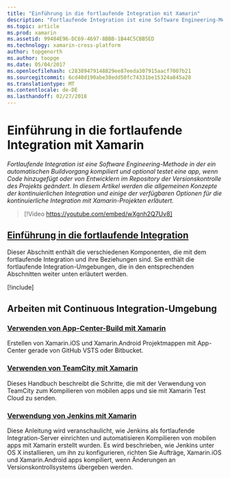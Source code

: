 ```yaml
---
title: "Einführung in die fortlaufende Integration mit Xamarin"
description: "Fortlaufende Integration ist eine Software Engineering-Methode in der ein automatischen Buildvorgang kompiliert und optional testet eine app, wenn Code hinzugefügt oder von Entwicklern im Repository der Versionskontrolle des Projekts geändert. In diesem Artikel werden die allgemeinen Konzepte der kontinuierlichen Integration und einige der verfügbaren Optionen für die kontinuierliche Integration mit Xamarin-Projekten erläutert."
ms.topic: article
ms.prod: xamarin
ms.assetid: 99484E96-DC69-4697-8BBB-1B44C5CBB5ED
ms.technology: xamarin-cross-platform
author: topgenorth
ms.author: toopge
ms.date: 05/04/2017
ms.openlocfilehash: c28389479148829ee87eeda307915aacf7007b21
ms.sourcegitcommit: 6cd40d190abe38edd50fc74331be15324a845a28
ms.translationtype: MT
ms.contentlocale: de-DE
ms.lasthandoff: 02/27/2018
---
```

# <a name="introduction-to-continuous-integration-with-xamarin"></a>Einführung in die fortlaufende Integration mit Xamarin

_Fortlaufende Integration ist eine Software Engineering-Methode in der ein automatischen Buildvorgang kompiliert und optional testet eine app, wenn Code hinzugefügt oder von Entwicklern im Repository der Versionskontrolle des Projekts geändert. In diesem Artikel werden die allgemeinen Konzepte der kontinuierlichen Integration und einige der verfügbaren Optionen für die kontinuierliche Integration mit Xamarin-Projekten erläutert._

> [!Video https://youtube.com/embed/wXgnh2Q7Uv8]


##  <a name="introduction-to-continuous-integrationtoolsciintro-to-cimd"></a>[Einführung in die fortlaufende Integration](~/tools/ci/intro-to-ci.md)

Dieser Abschnitt enthält die verschiedenen Komponenten, die mit dem fortlaufende Integration und ihre Beziehungen sind. Sie enthält die fortlaufende Integration-Umgebungen, die in den entsprechenden Abschnitten weiter unten erläutert werden.

[!include[](~/tools/ci/includes/firewall-information.md)]

## <a name="working-with-continuous-integration-environments"></a>Arbeiten mit Continuous Integration-Umgebung


### <a name="using-app-center-build-with-xamarinappcenterbuildxamarin"></a>[Verwenden von App-Center-Build mit Xamarin](/appcenter/build/xamarin/)

Erstellen von Xamarin.iOS und Xamarin.Android Projektmappen mit App-Center gerade von GitHub VSTS oder Bitbucket.

### <a name="using-teamcity-with-xamarintoolsciteamcitymd"></a>[Verwenden von TeamCity mit Xamarin](~/tools/ci/teamcity.md)

Dieses Handbuch beschreibt die Schritte, die mit der Verwendung von TeamCity zum Kompilieren von mobilen apps und sie mit Xamarin Test Cloud zu senden.

###  <a name="using-jenkins-with-xamarintoolscijenkins-walkthroughmd"></a>[Verwendung von Jenkins mit Xamarin](~/tools/ci/jenkins-walkthrough.md)

Diese Anleitung wird veranschaulicht, wie Jenkins als fortlaufende Integration-Server einrichten und automatisieren Kompilieren von mobilen apps mit Xamarin erstellt wurden. Es wird beschrieben, wie Jenkins unter OS X installieren, um ihn zu konfigurieren, richten Sie Aufträge, Xamarin.iOS und Xamarin.Android apps kompiliert, wenn Änderungen an Versionskontrollsystems übergeben werden.

